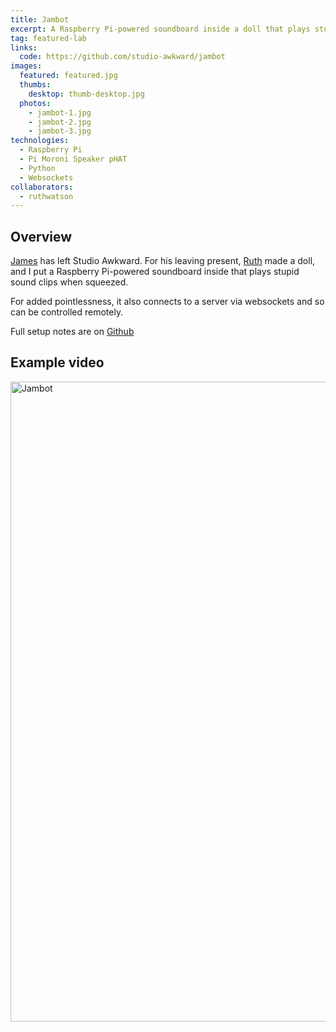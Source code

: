 ```yaml
---
title: Jambot
excerpt: A Raspberry Pi-powered soundboard inside a doll that plays stupid sound clips when squeezed.
tag: featured-lab
links:
  code: https://github.com/studio-awkward/jambot
images:
  featured: featured.jpg
  thumbs:
    desktop: thumb-desktop.jpg
  photos:
    - jambot-1.jpg
    - jambot-2.jpg
    - jambot-3.jpg
technologies:
  - Raspberry Pi
  - Pi Moroni Speaker pHAT
  - Python
  - Websockets
collaborators:
  - ruthwatson
---
```


## Overview

[James](http://jamescooke.info/) has left Studio Awkward. For his leaving present, [Ruth](https://www.instagram.com/shitportraits.ruth/) made a doll, and I put a Raspberry Pi-powered soundboard inside that plays stupid sound clips when squeezed.

For added pointlessness, it also connects to a server via websockets and so can be controlled remotely.

Full setup notes are on [Github](https://github.com/studio-awkward/jambot)

## Example video

<a data-flickr-embed="true"  href="https://www.flickr.com/gp/thegingerbloke/85rhEA" title="Jambot"><img src="https://farm5.staticflickr.com/4669/39145970325_3f5a82b3d7_b.jpg" width="576" height="1024" alt="Jambot"></a><script async src="//embedr.flickr.com/assets/client-code.js" charset="utf-8"></script>